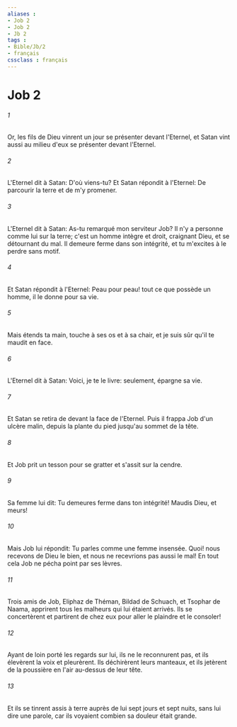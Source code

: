```yaml
---
aliases : 
- Job 2
- Job 2
- Jb 2
tags : 
- Bible/Jb/2
- français
cssclass : français
---
```


# Job 2

###### 1
Or, les fils de Dieu vinrent un jour se présenter devant l'Eternel, et Satan vint aussi au milieu d'eux se présenter devant l'Eternel.
###### 2
L'Eternel dit à Satan: D'où viens-tu? Et Satan répondit à l'Eternel: De parcourir la terre et de m'y promener.
###### 3
L'Eternel dit à Satan: As-tu remarqué mon serviteur Job? Il n'y a personne comme lui sur la terre; c'est un homme intègre et droit, craignant Dieu, et se détournant du mal. Il demeure ferme dans son intégrité, et tu m'excites à le perdre sans motif.
###### 4
Et Satan répondit à l'Eternel: Peau pour peau! tout ce que possède un homme, il le donne pour sa vie.
###### 5
Mais étends ta main, touche à ses os et à sa chair, et je suis sûr qu'il te maudit en face.
###### 6
L'Eternel dit à Satan: Voici, je te le livre: seulement, épargne sa vie.
###### 7
Et Satan se retira de devant la face de l'Eternel. Puis il frappa Job d'un ulcère malin, depuis la plante du pied jusqu'au sommet de la tête.
###### 8
Et Job prit un tesson pour se gratter et s'assit sur la cendre.
###### 9
Sa femme lui dit: Tu demeures ferme dans ton intégrité! Maudis Dieu, et meurs!
###### 10
Mais Job lui répondit: Tu parles comme une femme insensée. Quoi! nous recevons de Dieu le bien, et nous ne recevrions pas aussi le mal! En tout cela Job ne pécha point par ses lèvres.
###### 11
Trois amis de Job, Eliphaz de Théman, Bildad de Schuach, et Tsophar de Naama, apprirent tous les malheurs qui lui étaient arrivés. Ils se concertèrent et partirent de chez eux pour aller le plaindre et le consoler!
###### 12
Ayant de loin porté les regards sur lui, ils ne le reconnurent pas, et ils élevèrent la voix et pleurèrent. Ils déchirèrent leurs manteaux, et ils jetèrent de la poussière en l'air au-dessus de leur tête.
###### 13
Et ils se tinrent assis à terre auprès de lui sept jours et sept nuits, sans lui dire une parole, car ils voyaient combien sa douleur était grande.
